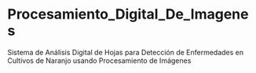 # Procesamiento_Digital_De_Imagenes
Sistema de Análisis Digital de Hojas para Detección de Enfermedades en Cultivos de Naranjo usando Procesamiento de Imágenes 
